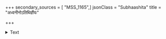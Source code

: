 +++
secondary_sources = [ "MSS_1165",]
jsonClass = "Subhaashita"
title = "अध्वनीनोऽतिथिर्ज्ञेयः"

+++

<details><summary>Text</summary>

अध्वनीनोऽतिथिर्ज्ञेयः श्रोत्रियो वेदपारगः।  
मान्यावेतौ गृहस्थस्य ब्रह्मलोकमभीप्सतः॥
</details>

